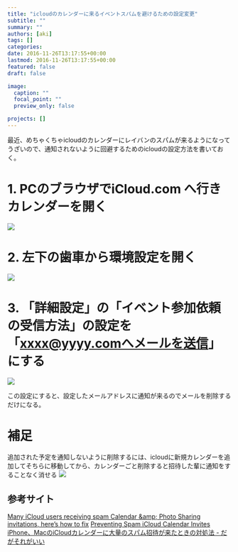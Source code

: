 ```yaml
---
title: "icloudのカレンダーに来るイベントスパムを避けるための設定変更"
subtitle: ""
summary: ""
authors: [aki]
tags: []
categories: 
date: 2016-11-26T13:17:55+00:00
lastmod: 2016-11-26T13:17:55+00:00
featured: false
draft: false

image:
  caption: ""
  focal_point: ""
  preview_only: false

projects: []
---
```

最近、めちゃくちゃicloudのカレンダーにレイバンのスパムが来るようになってうざいので、通知されないように回避するためのicloudの設定方法を書いておく。

# 1. PCのブラウザでiCloud.com へ行きカレンダーを開く

![](/img/prevent-icloud-calendar-spam/20161126130933.png)

# 2. 左下の歯車から環境設定を開く

![](/img/prevent-icloud-calendar-spam/20161126130701.png)

# 3. 「詳細設定」の「イベント参加依頼の受信方法」の設定を「xxxx@yyyy.comへメールを送信」にする

![](/img/prevent-icloud-calendar-spam/20161126130707.png)

この設定にすると、設定したメールアドレスに通知が来るのでメールを削除するだけになる。

# 補足

追加された予定を通知しないように削除するには、icloudに新規カレンダーを追加してそちらに移動してから、カレンダーごと削除すると招待した輩に通知をすることなく消せる
![](/img/prevent-icloud-calendar-spam/20161126131353.png)

## 参考サイト

[Many iCloud users receiving spam Calendar &amp;amp; Photo Sharing invitations, here’s how to fix](https://9to5mac.com/2016/11/09/icloud-photo-sharing-and-calendar-spam)
[Preventing Spam iCloud Calendar Invites](https://astralbodi.es/2016/11/25/preventing-spam-icloud-calendar-invites/)
[iPhone、MacのiCloudカレンダーに大量のスパム招待が来たときの対処法 - だがそれがいい](http://www.dagasorega-e.net/entry/iphone-mac-spam-calender&quot;&gt;www.dagasorega-e.net)
